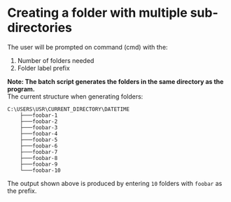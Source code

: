 # Creating a folder with multiple sub-directories
The user will be prompted on command (cmd) with the:
1) Number of folders needed
2) Folder label prefix 

**Note: The batch script generates the folders in the same directory as the program.** <br>
The current structure when generating folders:
```
C:\USERS\USR\CURRENT_DIRECTORY\DATETIME
    ├───foobar-1
    ├───foobar-2
    ├───foobar-3
    ├───foobar-4
    ├───foobar-5
    ├───foobar-6
    ├───foobar-7
    ├───foobar-8
    ├───foobar-9
    └───foobar-10
```

The output shown above is produced by entering `10` folders with `foobar` as the prefix.
